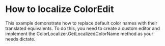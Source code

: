 # How to localize ColorEdit


<p>This example demonstrate how to replace default color names with their translated equivalents. To do this, you need to create a custom editor and implement the ColorLocalizer.GetLocalizedColorName method as your needs dictate.</p>

<br/>


